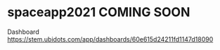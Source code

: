 # spaceapp2021 COMING SOON

Dashboard
https://stem.ubidots.com/app/dashboards/60e615d24211fd1147d18090
